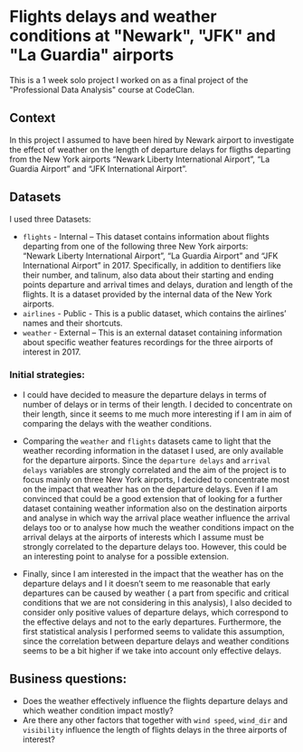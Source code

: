 # Flights delays and weather conditions at "Newark", "JFK" and "La Guardia" airports

This is a 1 week solo project I worked on as a final project of the "Professional Data Analysis" course at CodeClan.

## Context

In this project I assumed to have been hired by Newark airport to investigate the effect of weather on the length of departure delays for fligths departing from the New York airports “Newark Liberty International Airport”, “La Guardia Airport” and “JFK International Airport”.

## Datasets

I used three Datasets:
- `flights` - Internal – This dataset contains information about flights departing from one of the following three New York airports:  
“Newark Liberty International Airport”, “La Guardia Airport” and “JFK International Airport” in 2017. Specifically, in addition to 
dentifiers like their number, and talinum, also data about their starting and ending points departure and arrival times and delays, 
duration and length of the flights. It is a dataset provided by the  internal data of the New York airports.
- `airlines` - Public - This is a public dataset, which contains the airlines’ names and their shortcuts.
- `weather` - External – This is an external dataset containing information about specific weather features recordings for the three
airports of interest in 2017.



### Initial strategies:

- I could have decided to measure the departure delays in terms of number of delays or in terms of their length. I decided to concentrate on their length, since it seems to me much more interesting if I am in aim of comparing the delays with the weather conditions.

- Comparing the `weather` and `flights` datasets came to light that  the weather recording information in the dataset I used, are only available for the departure airports. Since the `departure delays` and `arrival delays` variables are strongly correlated and the aim of the project is to focus mainly on three New York airports, I decided to concentrate most on the impact that weather has on the departure delays. Even if I am convinced that could be a good extension that of looking for a further dataset containing weather information also on the destination airports and analyse in which way the arrival place weather influence the arrival delays too or to analyse how much the weather conditions impact on the arrival delays at the airports of interests which I assume must be strongly correlated to the departure delays too. However, this could be an interesting point to analyse for a possible extension.

- Finally, since I am interested in the impact that the weather has on the departure delays and I it doesn’t seem to me reasonable that early departures can be caused by weather ( a part from specific and critical conditions that we are not considering in this analysis), I also decided to consider only positive values of departure delays, which correspond to the effective delays and not to the early departures. Furthermore, the first statistical analysis I performed seems to validate this assumption, since the  correlation between departure delays and weather conditions seems to be a bit higher if we take into account only effective delays.

## Business questions:

-	Does the weather effectively influence the flights departure delays and which weather condition impact mostly?
-	Are there any other factors that together with `wind speed`, `wind_dir` and `visibility` influence the length of flights delays in
        the three airports of interest?








